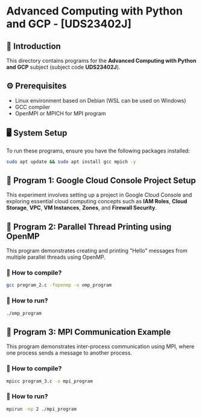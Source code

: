 # Advanced Computing with Python and GCP - [UDS23402J]

## 📌 Introduction
This directory contains programs for the **Advanced Computing with Python and GCP** subject (subject code **UDS23402J**).

## ⚙️ Prerequisites
- Linux environment based on Debian (WSL can be used on Windows)
- GCC compiler
- OpenMPI or MPICH for MPI program

## 🖥️ System Setup
To run these programs, ensure you have the following packages installed:
```bash
sudo apt update && sudo apt install gcc mpich -y
```

## 🚀 Program 1: Google Cloud Console Project Setup
This experiment involves setting up a project in Google Cloud Console and exploring essential cloud computing concepts such as **IAM Roles**, **Cloud Storage**, **VPC**, **VM Instances**, **Zones**, and **Firewall Security**.


## 🚀 Program 2: Parallel Thread Printing using OpenMP

This program demonstrates creating and printing "Hello" messages from multiple parallel threads using OpenMP.

### 🔹 How to compile?
```bash
gcc program_2.c -fopenmp -o omp_program
```
### 🔹 How to run?
```bash
./omp_program
```


## 🚀 Program 3: MPI Communication Example

This program demonstrates inter-process communication using MPI, where one process sends a message to another process.

### 🔹 How to compile?
```bash
mpicc program_3.c -o mpi_program
```
### 🔹 How to run?
```bash
mpirun -np 2 ./mpi_program
```
